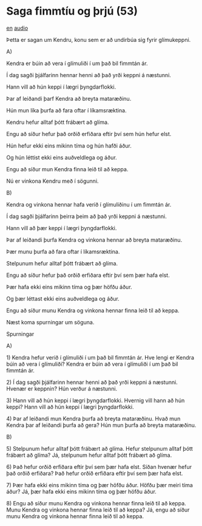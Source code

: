 # Saga fimmtíu og þrjú (53)

[en](../en/story_53.md)
[audio](../audio/story_53.mp3)

Þetta er sagan um Kendru, konu sem er að undirbúa sig fyrir glímukeppni.

A\)

Kendra er búin að vera í glímuliði í um það bil fimmtán ár.

Í dag sagði þjálfarinn hennar henni að það yrði keppni á næstunni.

Hann vill að hún keppi í lægri þyngdarflokki.

Þar af leiðandi þarf Kendra að breyta mataræðinu.

Hún mun líka þurfa að fara oftar í líkamsræktina.

Kendru hefur alltaf þótt frábært að glíma.

Engu að síður hefur það orðið erfiðara eftir því sem hún hefur elst.

Hún hefur ekki eins mikinn tíma og hún hafði áður.

Og hún léttist ekki eins auðveldlega og áður.

Engu að síður mun Kendra finna leið til að keppa.

Nú er vinkona Kendru með í sögunni.

B\)

Kendra og vinkona hennar hafa verið í glímuliðinu í um fimmtán ár.

Í dag sagði þjálfarinn þeirra þeim að það yrði keppni á næstunni.

Hann vill að þær keppi í lægri þyngdarflokki.

Þar af leiðandi þurfa Kendra og vinkona hennar að breyta mataræðinu.

Þær munu þurfa að fara oftar í líkamsræktina.

Stelpunum hefur alltaf þótt frábært að glíma.

Engu að síður hefur það orðið erfiðara eftir því sem þær hafa elst.

Þær hafa ekki eins mikinn tíma og þær höfðu áður.

Og þær léttast ekki eins auðveldlega og áður.

Engu að síður munu Kendra og vinkona hennar finna leið til að keppa.

Næst koma spurningar um söguna.

Spurningar

A\)

1\) Kendra hefur verið í glímuliði í um það bil fimmtán ár. Hve lengi er
Kendra búin að vera í glímuliði? Kendra er búin að vera í glímuliði í um
það bil fimmtán ár.

2\) Í dag sagði þjálfarinn hennar henni að það yrði keppni á næstunni.
Hvenær er keppnin? Hún verður á næstunni.

3\) Hann vill að hún keppi í lægri þyngdarflokki. Hvernig vill hann að
hún keppi? Hann vill að hún keppi í lægri þyngdarflokki.

4\) Þar af leiðandi mun Kendra þurfa að breyta mataræðinu. Hvað mun
Kendra þar af leiðandi þurfa að gera? Hún mun þurfa að breyta
mataræðinu.

B\)

5\) Stelpunum hefur alltaf þótt frábært að glíma. Hefur stelpunum alltaf
þótt frábært að glíma? Já, stelpunum hefur alltaf þótt frábært að glíma.

6\) Það hefur orðið erfiðara eftir því sem þær hafa elst. Síðan hvenær
hefur það orðið erfiðara? Það hefur orðið erfiðara eftir því sem þær
hafa elst.

7\) Þær hafa ekki eins mikinn tíma og þær höfðu áður. Höfðu þær meiri
tíma áður? Já, þær hafa ekki eins mikinn tíma og þær höfðu áður.

8\) Engu að síður munu Kendra og vinkona hennar finna leið til að keppa.
Munu Kendra og vinkona hennar finna leið til að keppa? Já, engu að síður
munu Kendra og vinkona hennar finna leið til að keppa.
